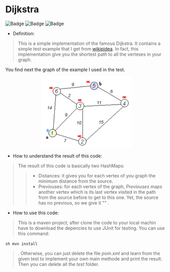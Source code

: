 # Dijkstra

![Badge](https://img.shields.io/badge/Learning-Tutorial-green) ![Badge](https://img.shields.io/badge/JUnit-4.11-brightgreen) ![Badge](https://img.shields.io/badge/JDK-11-brightgreen)

+ Definition:

> This is a simple implementation of the famous Dijkstra. It contains a simple test example that I get from [wikipidea](https://en.wikipedia.org/wiki/Dijkstra%27s_algorithm). In fact, this implementation give you the shortest path to all the vertexes in your graph.

You find next the graph of the example I used in the test.

<p align="center">
  <img src="Dijkstra_Animation.gif">
</p>

+ How to understand the result of this code:

> The result of this code is basically two HashMaps:
>> + Distances: it gives you for each vertex of you graph the minimum distance from the source.
>>+ Previouses: for each vertex of the graph, *Previouses* maps another vertex which is its last vertex visited in the path from the source before to get to this one. Yet, the source has no previous, so we give it "" .

+ How to use this code:

> This is a maven project; after clone the code to your local machin have to download the depencies to use JUnit for testing. You can use this command:

```sh mvn install```
> . Otherwise, you can just delete the file *pom.xml* and learn from the given test to implement your own main methode and print the result. Then you can delete all the *test* folder.

